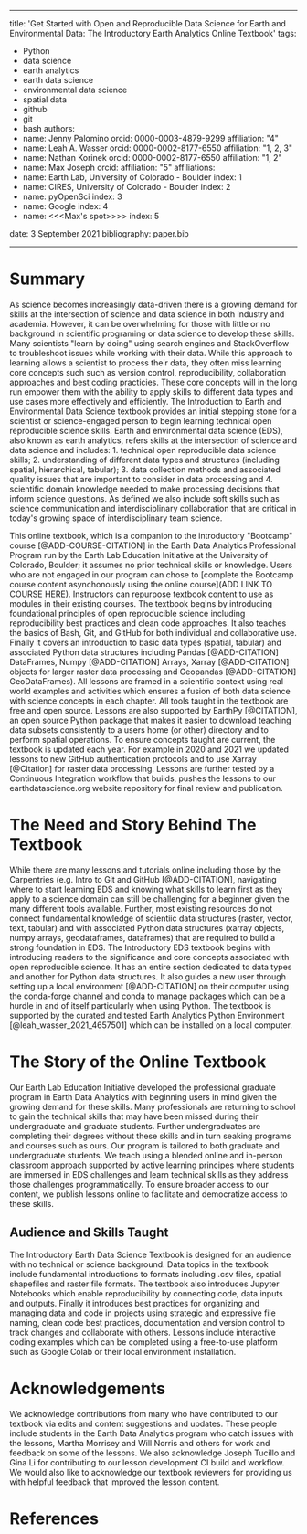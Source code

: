 
---
title: 'Get Started with Open and Reproducible Data Science for Earth and Environmental Data: The Introductory Earth Analytics Online Textbook'
tags:
  - Python
  - data science
  - earth analytics
  - earth data science
  - environmental data science
  - spatial data
  - github
  - git
  - bash
authors:
  - name: Jenny Palomino
    orcid: 0000-0003-4879-9299
    affiliation: "4"
  - name: Leah A. Wasser
    orcid: 0000-0002-8177-6550
    affiliation: "1, 2, 3"
  - name: Nathan Korinek
    orcid: 0000-0002-8177-6550
    affiliation: "1, 2"
  - name: Max Joseph
    orcid:
    affiliation: "5"
affiliations:
 - name: Earth Lab, University of Colorado - Boulder
   index: 1
 - name: CIRES, University of Colorado - Boulder
   index: 2
 - name: pyOpenSci
   index: 3
 - name: Google
   index: 4
 - name: <<<Max's spot>>>>
   index: 5

date: 3 September 2021
bibliography: paper.bib

---

# Summary
As science becomes increasingly data-driven there is a growing demand for skills at the intersection of science and data science in both industry and academia. However, it can be overwhelming for those with little or no background in scientific programing or data science to develop these skills. Many scientists "learn by doing" using search engines and StackOverflow to troubleshoot issues while working with their data. While this approach to learning allows a scientist to process their data, they often miss learning core concepts such such as version control, reproducibility, collaboration approaches and best coding practicies. These core concepts will in the long run empower them with the ability to apply skills to different data types and use cases more effectively and efficiently. The Introduction to Earth and Environmental Data Science textbook provides an initial stepping stone for a scientist or science-engaged person to begin learning technical open reproducible science skills. Earth and environmental data science (EDS), also known as earth analytics, refers skills at the intersection of science and data science and includes: 1. technical open reproducible data science skills; 2. understanding of different data types and structures (including spatial, hierarchical, tabular); 3. data collection methods and associated quality issues that are important to consider in data processing and 4. scientific domain knowledge needed to make processing decisions that inform science questions. As defined we also include soft skills such as science communication and interdisciplinary collaboration that are critical in today's growing space of interdisciplinary team science.

This online textbook, which is a companion to the introductory "Bootcamp" course [@ADD-COURSE-CITATION] in the Earth Data Analytics Professional Program run by the Earth Lab Education Initiative at the University of Colorado, Boulder; it assumes no prior technical skills or knowledge. Users who are not engaged in our program can chose to [complete the Bootcamp course content asynchonously using the online course](ADD LINK TO COURSE HERE). Instructors can repurpose textbook content to use as modules in their existing courses. The textbook begins by introducing foundational principles of open reproducible science including reproducibility best practices and clean code approaches. It also teaches the basics of Bash, Git, and GitHub for both individual and collaborative use. Finally it covers an introduction to basic data types (spatial, tabular) and associated Python data structures including Pandas [@ADD-CITATION] DataFrames, Numpy [@ADD-CITATION] Arrays, Xarray [@ADD-CITATION] objects for larger raster data processing and Geopandas [@ADD-CITATION] GeoDataFrames). All lessons are framed in a scientific context using real world examples and activities which ensures a fusion of both data science with science concepts in each chapter. All tools taught in the textbook are free and open source. Lessons are also supported by EarthPy [@CITATION], an open source Python package that makes it easier to download teaching data subsets consistently to a users home (or other) directory and to perform spatial operations. To ensure concepts taught are current, the textbook is updated each year. For example in 2020 and 2021 we updated lessons to new GitHub authentication protocols and to use Xarray [@Citation] for raster data processing. Lessons are further tested by a Continuous Integration workflow that builds, pushes the lessons to our earthdatascience.org website repository for final review and publication.

# The Need and Story Behind The Textbook
While there are many lessons and tutorials online including those by the Carpentries (e.g. Intro to Git and GitHub [@ADD-CITATION], navigating where to start learning EDS and knowing what skills to learn first as they apply to  a science domain can still be challenging for a beginner given the many different tools available. Further, most existing resources do not connect fundamental knowledge of scientiic data structures (raster, vector, text, tabular) and with associated Python data structures
(xarray objects, numpy arrays, geodataframes, dataframes) that are required to build a strong foundation in EDS. The Introductory EDS textbook begins with introducing readers to the significance and core concepts associated with open reproducible science. It has an entire section dedicated to data types and another for Python data structures. It also guides a new user through setting up a local environment [@ADD-CITATION] on their computer using the conda-forge channel and conda to manage packages which can be a hurdle in and of itself particularly when using Python. The textbook is supported by the curated and tested Earth Analytics Python Environment [@leah_wasser_2021_4657501] which can be installed on a local computer.

# The Story of the Online Textbook
Our Earth Lab Education Initiative developed the professional graduate program in Earth Data Analytics with beginning users in mind given the growing demand for these skills. Many professionals are returning to school to gain the technical skills that may have been missed during their undergraduate and graduate students. Further  undergraduates are completing their degrees without these skills and in turn seaking programs and courses such as ours. Our program is tailored to both graduate and undergraduate students. We teach using a blended online and in-person classroom approach supported by active learning principes where students are immersed in EDS challenges and learn technical skills as they address those challenges programmatically. To ensure broader access to our content, we publish lessons online to facilitate and democratize access to these skills.

## Audience and Skills Taught
The Introductory Earth Data Science Textbook is designed for an audience with no technical or science background. Data topics in the textbook include fundamental introductions to formats including .csv files, spatial shapefiles and raster file formats. The textbook also introduces Jupyter Notebooks which enable reproducibility by connecting code, data inputs and outputs. Finally it introduces best practices for organizing and managing data and code in projects using strategic and expressive file naming, clean code best practices, documentation and version control to track changes and collaborate with others. Lessons include interactive coding examples which can be completed using a free-to-use platform such as Google Colab or their local environment installation.

# Acknowledgements
We acknowledge contributions from many who have contributed to our textbook via edits and content suggestions and updates. These people include students in the Earth Data Analytics program who catch issues with the lessons, Martha Morrisey and Will Norris and others for work and feedback on some of the lessons. We also acknowledge Joseph Tucillo and Gina Li for contributing to our lesson development CI build and workflow. We would also like to acknowledge our textbook reviewers <!insert names here> for providing us with helpful feedback that improved the lesson content.

# References
